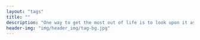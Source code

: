 ```yaml
---
layout: "tags"
title: ""
description: "One way to get the most out of life is to look upon it as an adventure."
header-img: "img/header_img/tag-bg.jpg"
---
```


